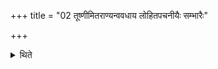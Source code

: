 +++
title = "02 तूष्णीमितराण्यन्ववधाय लोहितपचनीयैः सम्भारैः"

+++

<details><summary>थिते</summary>

तूष्णीमितराण्यन्ववधाय लोहितपचनीयैः सम्भारैः प्रच्छाद्य गार्हपत्ये मुञ्जानादीप्योपोषत्यर्चिषे त्वेत्येतैः प्रतिमन्त्रं प्रतिदिशम् २
</details>
